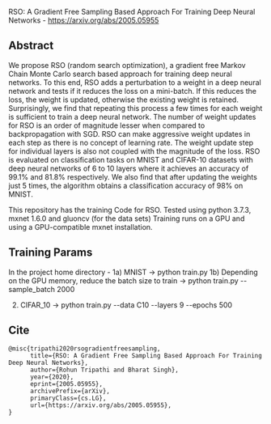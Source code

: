 RSO: A Gradient Free Sampling Based Approach For Training Deep Neural Networks - https://arxiv.org/abs/2005.05955

## Abstract
We propose RSO (random search optimization), a gradient free Markov Chain Monte Carlo search based approach for training deep neural networks. To this end, RSO adds a perturbation to a weight in a deep neural network and tests if it reduces the loss on a mini-batch. If this reduces the loss, the weight is updated, otherwise the existing weight is retained. Surprisingly, we find that repeating this process a few times for each weight is sufficient to train a deep neural network. The number of weight updates for RSO is an order of magnitude lesser when compared to backpropagation with SGD. RSO can make aggressive weight updates in each step as there is no concept of learning rate. The weight update step for individual layers is also not coupled with the magnitude of the loss. RSO is evaluated on classification tasks on MNIST and CIFAR-10 datasets with deep neural networks of 6 to 10 layers where it achieves an accuracy of 99.1% and 81.8% respectively. We also find that after updating the weights just 5 times, the algorithm obtains a classification accuracy of 98% on MNIST. 

This repository has the training Code for RSO.
Tested using python 3.7.3, mxnet 1.6.0 and gluoncv (for the data sets)
Training runs on a GPU and using a GPU-compatible mxnet installation.

## Training Params
In the project home directory - 
1a) MNIST -> python train.py
1b) Depending on the GPU memory, reduce the batch size to train -> python train.py --sample_batch 2000

2) CIFAR_10 -> python train.py --data C10 --layers 9 --epochs 500

## Cite
```
@misc{tripathi2020rsogradientfreesampling,
      title={RSO: A Gradient Free Sampling Based Approach For Training Deep Neural Networks}, 
      author={Rohun Tripathi and Bharat Singh},
      year={2020},
      eprint={2005.05955},
      archivePrefix={arXiv},
      primaryClass={cs.LG},
      url={https://arxiv.org/abs/2005.05955}, 
}
```
